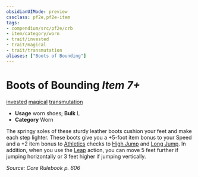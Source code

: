 ```yaml
---
obsidianUIMode: preview
cssclass: pf2e,pf2e-item
tags:
- compendium/src/pf2e/crb
- item/category/worn
- trait/invested
- trait/magical
- trait/transmutation
aliases: ["Boots of Bounding"]
---
```

# Boots of Bounding *Item 7+*  
[invested](rules/traits/invested.md)  [magical](rules/traits/magical.md)  [transmutation](rules/traits/transmutation.md)  

- **Usage** worn shoes; **Bulk** L
- **Category** Worn

The springy soles of these sturdy leather boots cushion your feet and make each step lighter. These boots give you a +5-foot item bonus to your Speed and a +2 item bonus to [Athletics](compendium/skills.md#Athletics) checks to [High Jump](rules/actions/high-jump.md) and [Long Jump](rules/actions/long-jump.md). In addition, when you use the [Leap](rules/actions/leap.md) action, you can move 5 feet further if jumping horizontally or 3 feet higher if jumping vertically.

*Source: Core Rulebook p. 606*